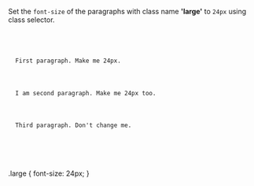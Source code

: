Set the `font-size` of the paragraphs with class name **'large'** to `24px` using class selector.

<Editor lang="css" type="exercise">
<code>
<panel lang="html">
<p class="large">
  First paragraph. Make me 24px.
</p>
<p class="large">
  I am second paragraph. Make me 24px too.
</p>
<p>
  Third paragraph. Don't change me.
</p>
</panel>
<panel lang="css">

</panel>
</code>

<solution>
.large {
  font-size: 24px;
}
</solution>
</Editor>